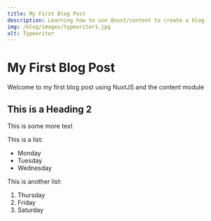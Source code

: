 ```yaml
---
title: My First Blog Post
description: Learning how to use @nuxt/content to create a blog
img: /blog/images/typewriter1.jpg
alt: Typewriter
---
```


# My First Blog Post

Welcome to my first blog post using NuxtJS and the content module

## This is a Heading 2

This is some more text

This is a list:

- Monday
- Tuesday
- Wednesday

This is another list:

1. Thursday
2. Friday
3. Saturday
